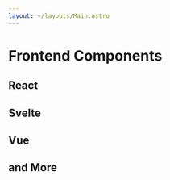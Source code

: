 ```yaml
---
layout: ~/layouts/Main.astro
---
```


# Frontend Components

## React

## Svelte

## Vue

## and More
